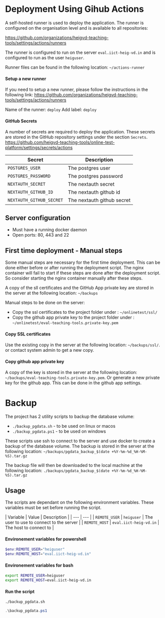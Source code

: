 # Deployment Using Gihub Actions

A self-hosted runner is used to deploy the application. The runner is configured on the organisation level and is available to all repositories:

https://github.com/organizations/heigvd-teaching-tools/settings/actions/runners

The runner is configured to run on the server `eval.iict-heig-vd.in` and is configured to run as the user `heiguser`. 

Runner files can be found in the following location: `~/actions-runner`

#### Setup a new runner

If you need to setup a new runner, please follow the instructions in the following link:
https://github.com/organizations/heigvd-teaching-tools/settings/actions/runners

Name of the runner: `deploy`
Add label: `deploy`

#### GitHub Secrets

A number of secrets are required to deploy the application. These secrets are stored in the GitHub repository settings under the section `Secrets`.
https://github.com/heigvd-teaching-tools/online-test-platform/settings/secrets/actions

| Secret | Description |
| --- | --- |
| `POSTGRES_USER` | The postgres user |
| `POSTGRES_PASSWORD` | The postgres password |
| `NEXTAUTH_SECRET` | The nextauth secret |
| `NEXTAUTH_GITHUB_ID` | The nextauth github id |
| `NEXTAUTH_GITHUB_SECRET` | The nextauth github secret |

## Server configuration

- Must have a running docker daemon
- Open ports: 80, 443 and 22

## First time deployment - Manual steps

Some manual steps are necessary for the first time deployment. This can be done either before or after running the deployment script. The nginx container will fail to start if these steps are done after the deployment script. So consider starting the nginx container manually after these steps.

A copy of the sll certificates and the GitHub App private key are stored in the server at the following location: `~/backups`

Manual steps to be done on the server:
- Copy the ssl certificates to the project folder under : `~/onlinetest/ssl/`
- Copy the github app private key to the project folder under : `~/onlinetest/eval-teaching-tools.private-key.pem`

#### Copy SSL certificates

 Use the existing copy in the server at the following location: `~/backups/ssl/`. or contact system admin to get a new copy.

#### Copy github app private key

A copy of the key is stored in the server at the following location: `~/backups/eval-teaching-tools.private-key.pem`. Or generate a new private key for the github app. This can be done in the github app settings.


# Backup

The project has 2 utility scripts to backup the database volume:
- `./backup_pgdata.sh` - to be used on linux or macos
- `./backup_pgdata.ps1` - to be used on windows

These scripts use ssh to connect to the server and use docker to create a backup of the database volume. The backup is stored in the server at the following location: `~/backups/pgdata_backup_$(date +%Y-%m-%d_%H-%M-%S).tar.gz`

The backup file will then be downloaded to the local machine at the following location: `./backups/pgdata_backup_$(date +%Y-%m-%d_%H-%M-%S).tar.gz`

## Usage

The scripts are dependant on the following environment variables. These variables must be set before running the script.

| Variable | Value | Description |
| --- | --- |
| `REMOTE_USER` | `heiguser` | The user to use to connect to the server |
| `REMOTE_HOST` | `eval.iict-heig-vd.in` | The host to connect to |


#### Environement variables for powershell

```powershell
$env:REMOTE_USER="heiguser"
$env:REMOTE_HOST="eval.iict-heig-vd.in"
```

#### Environement variables for bash

```bash
export REMOTE_USER=heiguser
export REMOTE_HOST=eval.iict-heig-vd.in
```

#### Run the script

```bash
./backup_pgdata.sh
```

```powershell
.\backup_pgdata.ps1
```
